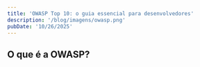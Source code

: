 ```yaml
---
title: 'OWASP Top 10: o guia essencial para desenvolvedores'
description: '/blog/imagens/owasp.png'
pubDate: '10/26/2025'
---
```


## O que é a OWASP?